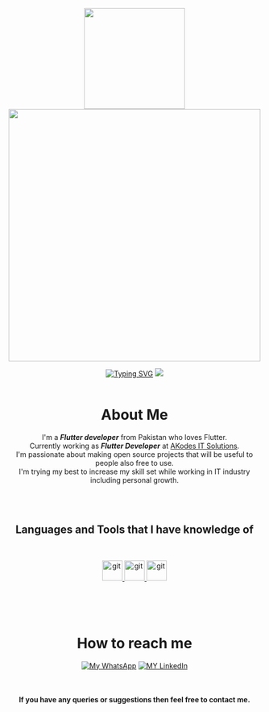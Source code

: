 <p align="center">
   <a href="https://github.com/areebrajwana">
     <img src="https://user-images.githubusercontent.com/65187002/172940773-7ef23b63-3356-4634-9e52-34f2676e2854.png" width="200">
    <img src="https://user-images.githubusercontent.com/65187002/172941149-31258408-bfc3-496a-8a58-e34794b21813.png" width="500">
    </p>

<div align="center">
<a href="https://git.io/typing-svg"><img src="https://readme-typing-svg.herokuapp.com?font=Fira+Code&pause=1000&color=F7E511&width=435&lines=This+is+Areeb+Ahmed+Rajwana.;I'm+Flutter+Developer.;Welcome+to+my+Github." alt="Typing SVG" /></a>
        
<img src = "https://streak-stats.demolab.com?user=areebrajwana&theme=dark"/>


<br>
<br>

# About Me
  I'm a ***Flutter developer*** from Pakistan who loves Flutter.<br>
  Currently working as ***Flutter Developer*** at [AKodes IT Solutions](https://www.akodes.com/).<br>
  I'm passionate about making open source projects that will be useful to people also free to use.<br>
  I'm trying my best to increase my skill set while working in IT industry including personal growth.
  

<br>
<br>


<h2 align="center">Languages and Tools that I have knowledge of</h2>
<br>

<p align="center"> 

<a href="https://flutter.dev/" 
target="_blank" rel="noreferrer"> <img src="https://www.vectorlogo.zone/logos/flutterio/flutterio-icon.svg" alt="git" width="40" height="40"/> </a>
<a href="https://dart.dev/" 
target="_blank" rel="noreferrer"> <img src="https://www.vectorlogo.zone/logos/dartlang/dartlang-icon.svg" alt="git" width="40" height="40"/> </a>
<a href="https://git-scm.com/" 
target="_blank" rel="noreferrer"> <img src="https://www.vectorlogo.zone/logos/git-scm/git-scm-icon.svg" alt="git" width="40" height="40"/> </a>

</p>


<br>
<br>
<br>

# How to reach me
[![My WhatsApp](https://img.shields.io/badge/WhatsApp-25D366?style=for-the-badge&logo=whatsapp&logoColor=white)](https://wa.me/9230471112243)
[![MY LinkedIn](https://img.shields.io/badge/LinkedIn-0077B5?style=for-the-badge&logo=linkedin&logoColor=white)](https://www.linkedin.com/in/areebrajwana/) 

<br>

#### If you have any queries or suggestions then feel free to contact me.
<br>
